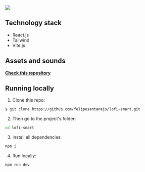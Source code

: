 <img src=".github/preview.jpg" />

## Technology stack

- React.js
- Tailwind
- Vite.js

## Assets and sounds

**[Check this repository](https://github.com/birobirobiro/assets-icons-sounds)**

## Running locally

1. Clone this repo:

```sh
$ git clone https://github.com/felipesantanajs/lofi-smart.git
```

2. Then go to the project's folder:

```sh
cd lofi-smart

```

3. Install all dependencies:

```sh
npm i
```

4. Run locally:

```sh
npm run dev
```
